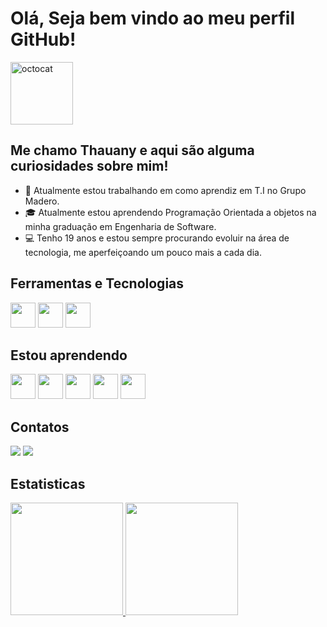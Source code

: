 # Olá, Seja bem vindo ao meu perfil GitHub!
<img src="https://github.com/Thauzin/Thauany/assets/147927196/77cbf3e1-14d4-4beb-b201-64ae3c88caf1" alt="octocat" width="100" height="100">

## Me chamo Thauany e aqui são alguma curiosidades sobre mim!  

- 💼 Atualmente estou trabalhando em como aprendiz em T.I no Grupo Madero. 
- 🎓 Atualmente estou aprendendo Programação Orientada a objetos na minha graduação em Engenharia de Software.
- 💻 Tenho 19 anos e estou sempre procurando evoluir na área de tecnologia, me aperfeiçoando um pouco mais a cada dia. 



## Ferramentas e Tecnologias
<img src="https://cdn.jsdelivr.net/gh/devicons/devicon@latest/icons/vscode/vscode-original.svg" width="40" height="40" /> <img src="https://cdn.jsdelivr.net/gh/devicons/devicon@latest/icons/github/github-original.svg" width="40" height="40" /> <img src="https://cdn.jsdelivr.net/gh/devicons/devicon@latest/icons/figma/figma-original.svg" width="40" height="40" />
          

## Estou aprendendo
<img src="https://cdn.jsdelivr.net/gh/devicons/devicon@latest/icons/java/java-original.svg" width="40" height="40" />  <img src="https://cdn.jsdelivr.net/gh/devicons/devicon@latest/icons/python/python-original.svg" width="40" height="40" />  <img src="https://cdn.jsdelivr.net/gh/devicons/devicon@latest/icons/javascript/javascript-original.svg" width="40" height="40" /> <img src="https://cdn.jsdelivr.net/gh/devicons/devicon@latest/icons/html5/html5-original-wordmark.svg" width="40" height="40" /> <img src="https://cdn.jsdelivr.net/gh/devicons/devicon@latest/icons/css3/css3-original-wordmark.svg" width="40" height="40" />

## Contatos 
<div>
<a href = "mailto:thauanyfm3@gmail.com"><img loading="lazy" src="https://img.shields.io/badge/Gmail-D14836?style=for-the-badge&logo=gmail&logoColor=white" target="_blank"></a>
<a href="https://www.linkedin.com/in/thauany-favarin-mainardes-b637a926a/" target="_blank"><img loading="lazy" src="https://img.shields.io/badge/-LinkedIn-%230077B5?style=for-the-badge&logo=linkedin&logoColor=white" target="_blank"></a>   
</div>

## Estatisticas 
<div>
<a href="https://github.com/Thauzin">
<img loading="lazy" height="180em" src="https://github-readme-stats.vercel.app/api/top-langs/?username=Thauzin&layout=compact&langs_count=7&theme=dracula"/>
<img loading="lazy" height="180em" src="https://github-readme-stats.vercel.app/api?username=Thauzin&show_icons=true&theme=dracula&include_all_commits=true&count_private=true"/>
</div>






          
          

                   
          
